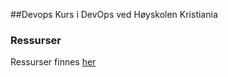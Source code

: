 ##Devops 
Kurs i DevOps ved Høyskolen Kristiania

### Ressurser
Ressurser finnes [her](https://github.com/PGR301-2020)